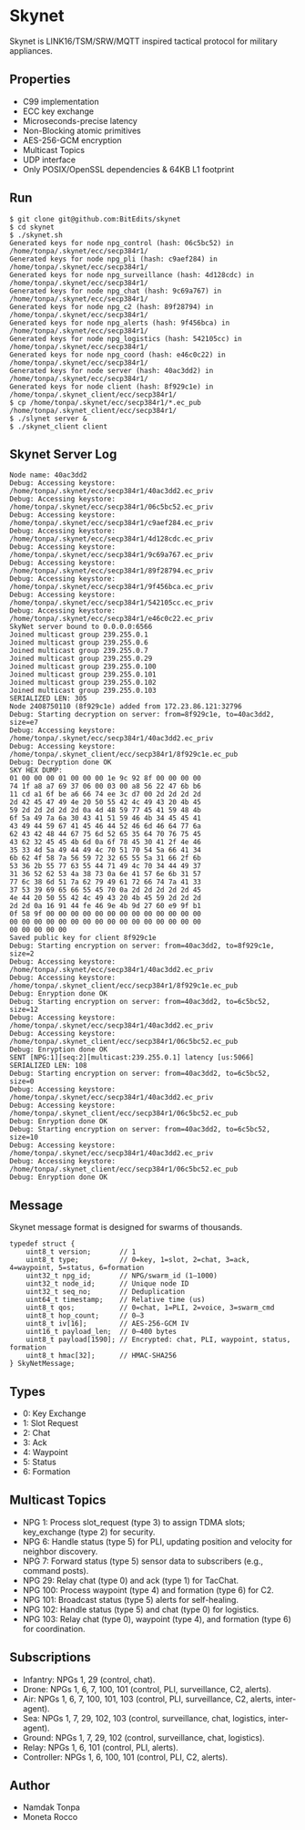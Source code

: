 Skynet
======

Skynet is LINK16/TSM/SRW/MQTT inspired tactical protocol for military appliances.

Properties
----------

* C99 implementation
* ECC key exchange
* Microseconds-precise latency
* Non-Blocking atomic primitives
* AES-256-GCM encryption
* Multicast Topics
* UDP interface
* Only POSIX/OpenSSL dependencies
& 64KB L1 footprint

Run
---

```
$ git clone git@github.com:BitEdits/skynet
$ cd skynet
$ ./skynet.sh
Generated keys for node npg_control (hash: 06c5bc52) in /home/tonpa/.skynet/ecc/secp384r1/
Generated keys for node npg_pli (hash: c9aef284) in /home/tonpa/.skynet/ecc/secp384r1/
Generated keys for node npg_surveillance (hash: 4d128cdc) in /home/tonpa/.skynet/ecc/secp384r1/
Generated keys for node npg_chat (hash: 9c69a767) in /home/tonpa/.skynet/ecc/secp384r1/
Generated keys for node npg_c2 (hash: 89f28794) in /home/tonpa/.skynet/ecc/secp384r1/
Generated keys for node npg_alerts (hash: 9f456bca) in /home/tonpa/.skynet/ecc/secp384r1/
Generated keys for node npg_logistics (hash: 542105cc) in /home/tonpa/.skynet/ecc/secp384r1/
Generated keys for node npg_coord (hash: e46c0c22) in /home/tonpa/.skynet/ecc/secp384r1/
Generated keys for node server (hash: 40ac3dd2) in /home/tonpa/.skynet/ecc/secp384r1/
Generated keys for node client (hash: 8f929c1e) in /home/tonpa/.skynet_client/ecc/secp384r1/
$ cp /home/tonpa/.skynet/ecc/secp384r1/*.ec_pub /home/tonpa/.skynet_client/ecc/secp384r1/
$ ./slynet server &
$ ./skynet_client client
```

Skynet Server Log
-----------------

```
Node name: 40ac3dd2
Debug: Accessing keystore: /home/tonpa/.skynet/ecc/secp384r1/40ac3dd2.ec_priv
Debug: Accessing keystore: /home/tonpa/.skynet/ecc/secp384r1/06c5bc52.ec_priv
Debug: Accessing keystore: /home/tonpa/.skynet/ecc/secp384r1/c9aef284.ec_priv
Debug: Accessing keystore: /home/tonpa/.skynet/ecc/secp384r1/4d128cdc.ec_priv
Debug: Accessing keystore: /home/tonpa/.skynet/ecc/secp384r1/9c69a767.ec_priv
Debug: Accessing keystore: /home/tonpa/.skynet/ecc/secp384r1/89f28794.ec_priv
Debug: Accessing keystore: /home/tonpa/.skynet/ecc/secp384r1/9f456bca.ec_priv
Debug: Accessing keystore: /home/tonpa/.skynet/ecc/secp384r1/542105cc.ec_priv
Debug: Accessing keystore: /home/tonpa/.skynet/ecc/secp384r1/e46c0c22.ec_priv
SkyNet server bound to 0.0.0.0:6566
Joined multicast group 239.255.0.1
Joined multicast group 239.255.0.6
Joined multicast group 239.255.0.7
Joined multicast group 239.255.0.29
Joined multicast group 239.255.0.100
Joined multicast group 239.255.0.101
Joined multicast group 239.255.0.102
Joined multicast group 239.255.0.103
SERIALIZED LEN: 305
Node 2408750110 (8f929c1e) added from 172.23.86.121:32796
Debug: Starting decryption on server: from=8f929c1e, to=40ac3dd2, size=e7
Debug: Accessing keystore: /home/tonpa/.skynet/ecc/secp384r1/40ac3dd2.ec_priv
Debug: Accessing keystore: /home/tonpa/.skynet_client/ecc/secp384r1/8f929c1e.ec_pub
Debug: Decryption done OK
SKY HEX DUMP:
01 00 00 00 01 00 00 00 1e 9c 92 8f 00 00 00 00
74 1f a8 a7 69 37 06 00 03 00 a8 56 22 47 6b b6
11 cd a1 6f be a6 66 74 ee 3c d7 00 2d 2d 2d 2d
2d 42 45 47 49 4e 20 50 55 42 4c 49 43 20 4b 45
59 2d 2d 2d 2d 2d 0a 4d 48 59 77 45 41 59 48 4b
6f 5a 49 7a 6a 30 43 41 51 59 46 4b 34 45 45 41
43 49 44 59 67 41 45 46 44 52 46 6d 46 64 77 6a
62 43 42 48 44 67 75 6d 52 65 35 64 70 76 75 45
43 62 32 45 45 4b 6d 0a 6f 78 45 30 41 2f 4e 46
35 33 4d 5a 49 44 49 4c 70 51 70 54 5a 66 41 34
6b 62 4f 58 7a 56 59 72 32 65 55 5a 31 66 2f 6b
53 36 2b 55 77 63 55 44 71 49 4c 70 34 44 49 37
31 36 52 62 53 4a 38 73 0a 6e 41 57 6e 6b 31 57
77 6c 38 6d 51 7a 62 79 49 61 72 66 74 7a 41 33
37 53 39 69 65 66 55 45 70 0a 2d 2d 2d 2d 2d 45
4e 44 20 50 55 42 4c 49 43 20 4b 45 59 2d 2d 2d
2d 2d 0a 16 91 44 fe 46 9e 4b 9d 27 60 e9 9f b1
0f 58 9f 00 00 00 00 00 00 00 00 00 00 00 00 00
00 00 00 00 00 00 00 00 00 00 00 00 00 00 00 00
00 00 00 00 00
Saved public key for client 8f929c1e
Debug: Starting encryption on server: from=40ac3dd2, to=8f929c1e, size=2
Debug: Accessing keystore: /home/tonpa/.skynet/ecc/secp384r1/40ac3dd2.ec_priv
Debug: Accessing keystore: /home/tonpa/.skynet_client/ecc/secp384r1/8f929c1e.ec_pub
Debug: Enryption done OK
Debug: Starting encryption on server: from=40ac3dd2, to=6c5bc52, size=12
Debug: Accessing keystore: /home/tonpa/.skynet/ecc/secp384r1/40ac3dd2.ec_priv
Debug: Accessing keystore: /home/tonpa/.skynet_client/ecc/secp384r1/06c5bc52.ec_pub
Debug: Enryption done OK
SENT [NPG:1][seq:2][multicast:239.255.0.1] latency [us:5066]
SERIALIZED LEN: 108
Debug: Starting encryption on server: from=40ac3dd2, to=6c5bc52, size=0
Debug: Accessing keystore: /home/tonpa/.skynet/ecc/secp384r1/40ac3dd2.ec_priv
Debug: Accessing keystore: /home/tonpa/.skynet_client/ecc/secp384r1/06c5bc52.ec_pub
Debug: Enryption done OK
Debug: Starting encryption on server: from=40ac3dd2, to=6c5bc52, size=10
Debug: Accessing keystore: /home/tonpa/.skynet/ecc/secp384r1/40ac3dd2.ec_priv
Debug: Accessing keystore: /home/tonpa/.skynet_client/ecc/secp384r1/06c5bc52.ec_pub
Debug: Enryption done OK
```

Message
-------

Skynet message format is designed for swarms of thousands.

```
typedef struct {
    uint8_t version;       // 1
    uint8_t type;          // 0=key, 1=slot, 2=chat, 3=ack, 4=waypoint, 5=status, 6=formation
    uint32_t npg_id;       // NPG/swarm_id (1–1000)
    uint32_t node_id;      // Unique node ID
    uint32_t seq_no;       // Deduplication
    uint64_t timestamp;    // Relative time (us)
    uint8_t qos;           // 0=chat, 1=PLI, 2=voice, 3=swarm_cmd
    uint8_t hop_count;     // 0–3
    uint8_t iv[16];        // AES-256-GCM IV
    uint16_t payload_len;  // 0–400 bytes
    uint8_t payload[1590]; // Encrypted: chat, PLI, waypoint, status, formation
    uint8_t hmac[32];      // HMAC-SHA256
} SkyNetMessage;
```

Types
-----

* 0: Key Exchange
* 1: Slot Request
* 2: Chat
* 3: Ack
* 4: Waypoint
* 5: Status
* 6: Formation

Multicast Topics
----------------

* NPG 1: Process slot_request (type 3) to assign TDMA slots; key_exchange (type 2) for security.
* NPG 6: Handle status (type 5) for PLI, updating position and velocity for neighbor discovery.
* NPG 7: Forward status (type 5) sensor data to subscribers (e.g., command posts).
* NPG 29: Relay chat (type 0) and ack (type 1) for TacChat.
* NPG 100: Process waypoint (type 4) and formation (type 6) for C2.
* NPG 101: Broadcast status (type 5) alerts for self-healing.
* NPG 102: Handle status (type 5) and chat (type 0) for logistics.
* NPG 103: Relay chat (type 0), waypoint (type 4), and formation (type 6) for coordination.

Subscriptions
-------------

* Infantry: NPGs 1, 29 (control, chat).
* Drone: NPGs 1, 6, 7, 100, 101 (control, PLI, surveillance, C2, alerts).
* Air: NPGs 1, 6, 7, 100, 101, 103 (control, PLI, surveillance, C2, alerts, inter-agent).
* Sea: NPGs 1, 7, 29, 102, 103 (control, surveillance, chat, logistics, inter-agent).
* Ground: NPGs 1, 7, 29, 102 (control, surveillance, chat, logistics).
* Relay: NPGs 1, 6, 101 (control, PLI, alerts).
* Controller: NPGs 1, 6, 100, 101 (control, PLI, C2, alerts).

Author
------

* Namdak Tonpa
* Moneta Rocco
